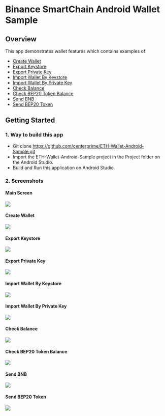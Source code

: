 # Binance SmartChain Android Wallet Sample

## Overview 

This app demonstrates wallet features which contains examples of: 
  - [Create Wallet](#create-wallet)
  - [Export Keystore](#export-keystore)
  - [Export Private Key](#export-private-key)
  - [Import Wallet By Keystore](#import-wallet-by-keystore)
  - [Import Wallet By Private Key](#import-wallet-by-private-key)
  - [Check Balance](#check-balance)
  - [Check BEP20 Token Balance](#check-bep20-token-balance)
  - [Send BNB](#send-bnb)
  - [Send BEP20 Token](#send-bep20-token)


## Getting Started 

### 1. Way to build this app 
- Git clone https://github.com/centerprime/ETH-Wallet-Android-Sample.git 
- Import the ETH-Wallet-Android-Sample project in the Project folder on the Android Studio.
- Build and Run this application on Android Studio. 

### 2. Screenshots

#### Main Screen
<img src="https://centerprime.technology/images/github/binance smart chain/main_screen.png">

#### Create Wallet 
<img src="https://centerprime.technology/images/github/binance smart chain/create_wallet.png">

#### Export Keystore
<img src="https://centerprime.technology/images/github/binance smart chain/export_keystore.png">

#### Export Private Key
<img src="https://centerprime.technology/images/github/binance smart chain/export_private_key.png">

#### Import Wallet By Keystore
<img src="https://centerprime.technology/images/github/binance smart chain/import_wallet_by_keystore.png">

#### Import Wallet By Private Key
<img src="https://centerprime.technology/images/github/binance smart chain/import_wallet_by_private_key.png"> 

#### Check Balance
<img src="https://centerprime.technology/images/github/binance smart chain/check_balance.png">  

#### Check BEP20 Token Balance
<img src="https://centerprime.technology/images/github/binance smart chain/check_token_balance.png">  

#### Send BNB
<img src="https://centerprime.technology/images/github/binance smart chain/send_bnb.png">

#### Send BEP20 Token 
<img src="https://centerprime.technology/images/github/binance smart chain/send_bep20_token.png"> 
